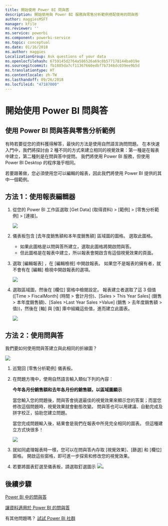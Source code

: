 ```yaml
---
title: 開始使用 Power BI 問與答
description: 開始使用與 Power BI 服務與零售分析範例搭配使用的問與答
author: maggiesMSFT
manager: kfile
ms.reviewer: ''
ms.service: powerbi
ms.component: powerbi-service
ms.topic: conceptual
ms.date: 01/16/2018
ms.author: maggies
LocalizationGroup: Ask questions of your data
ms.openlocfilehash: 6759145d2764a586526a69c8b577178144ba019e
ms.sourcegitcommit: fb1885da7cf11367660edbf7b7346dc039ee9b5d
ms.translationtype: HT
ms.contentlocale: zh-TW
ms.lasthandoff: 09/26/2018
ms.locfileid: "47187000"
---
```

# <a name="get-started-with-power-bi-qa"></a>開始使用 Power BI 問與答
## <a name="use-power-bi-qa-with-the-retail-analysis-sample"></a>使用 Power BI 問與答與零售分析範例
有時若要從您的資料獲得解答，最快的方法是使用自然語言詢問問題。  在本快速入門中，我們將探討由 2 種不同的方式來建立相同的視覺效果：第一種是在報表中建立，第二種則是在問與答中提問。 我們將使用 Power BI 服務，但使用 Power BI Desktop 的程序幾乎相同。

若要跟著做，您必須使用您可以編輯的報表，因此我們將使用 Power BI 提供的其中一個範例。

## <a name="method-1-using-the-report-editor"></a>方法 1：使用報表編輯器
1. 從您的 Power BI 工作區選取 [Get Data] (取得資料) \> [範例] \> [零售分析範例]  >  [連接]。
   
    ![](media/power-bi-visualization-introduction-to-q-and-a/power-bi-dashboard.png)
2. 儀表板包含 [去年度銷售額和本年度銷售額] 區域圖的圖格。  選取此圖格。 
   
   * 如果此圖格是以問與答所建立，選取此圖格將開啟問與答。 
   * 但此圖格是在報表中建立，所以報表會開啟含有這個視覺效果的頁面。
3. 選取 [編輯報表] ，在 [編輯檢視] 中開啟報表。  如果您不是報表的擁有者，就不會有在 [編輯] 檢視中開啟報表的選項。
   
    ![](media/power-bi-visualization-introduction-to-q-and-a/power-bi-edit-report.png)
4. 選取區域圖，然後在 [欄位]  窗格中檢閱設定。  報表建立者選取了這 3 個值 ([Time > FiscalMonth] (時間 > 會計月份)、[Sales > This Year Sales] (銷售 > 本年度銷售額)、[Sales >Last Year Sales >Value] (銷售 > 去年度銷售額 > 值))，然後在 [軸] 與 [值] 庫中組織這些值，進而建立此圖表。
   
    ![](media/power-bi-visualization-introduction-to-q-and-a/gnatutorial_3-new.png)

## <a name="method-2-using-qa"></a>方法 2：使用問與答
我們要如何使用問與答建立與此相同的折線圖？

![](media/power-bi-visualization-introduction-to-q-and-a/power-bi-qna.png)

1. 巡覽回 [零售分析範例] 儀表板。
2. 在問題方塊中，使用自然語言輸入類似下列的內容：
   
   **今年各月份銷售額和去年各月份的銷售額，以區域圖顯示**
   
   當您輸入您的問題後，問與答會挑選最佳的視覺效果來顯示您的答案；而當您修改這個問題時，視覺效果就會動態改變。 問與答也可以用建議、自動完成及拼字校正，協助您建立問題。
   
   當您完成問題輸入後，結果會是我們在報表中所見完全相同的圖表。  但這種建立方式快很多！
   
   ![](media/power-bi-visualization-introduction-to-q-and-a/powerbi-qna-areachart.png)
3. 就如同處理報表時一樣，您可以在問與答內存取 [視覺效果]、[篩選] 和 [欄位] 窗格。  開啟這些窗格，即可進一步探索和修改您的視覺效果。
4. 若要將圖表釘選至儀表板，請選取釘選圖示 ![](media/power-bi-visualization-introduction-to-q-and-a/pinnooutline.png)。

## <a name="next-steps"></a>後續步驟
[Power BI 中的問與答](consumer/end-user-q-and-a.md)

[讓資料適用於 Power BI 的問與答](service-prepare-data-for-q-and-a.md)

有其他問題嗎？ [試試 Power BI 社群](http://community.powerbi.com/)

